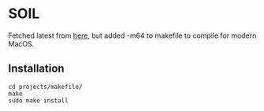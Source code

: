 # SOIL

Fetched latest from [here](http://www.lonesock.net/soil.html), but added
-m64 to makefile to compile for modern MacOS.

## Installation

```
cd projects/makefile/
make
sudo make install
```
